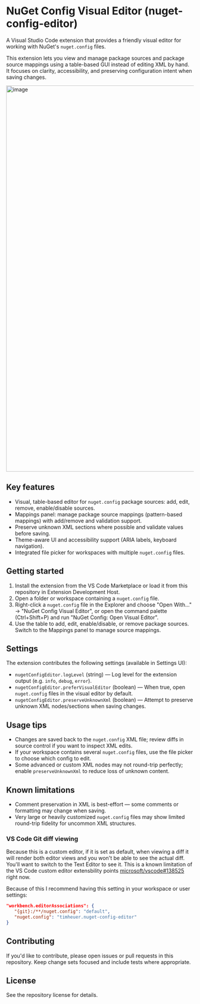 # NuGet Config Visual Editor (nuget-config-editor)

A Visual Studio Code extension that provides a friendly visual editor for working with NuGet's `nuget.config` files.

This extension lets you view and manage package sources and package source mappings using a table-based GUI instead of editing XML by hand. It focuses on clarity, accessibility, and preserving configuration intent when saving changes.

<img width="1606" height="1035" alt="image" src="https://github.com/user-attachments/assets/c49203bb-ae27-4626-885f-a47fe98ecadb" />

## Key features

- Visual, table-based editor for `nuget.config` package sources: add, edit, remove, enable/disable sources.
- Mappings panel: manage package source mappings (pattern-based mappings) with add/remove and validation support.
- Preserve unknown XML sections where possible and validate values before saving.
- Theme-aware UI and accessibility support (ARIA labels, keyboard navigation).
- Integrated file picker for workspaces with multiple `nuget.config` files.

## Getting started

1. Install the extension from the VS Code Marketplace or load it from this repository in Extension Development Host.
2. Open a folder or workspace containing a `nuget.config` file.
3. Right-click a `nuget.config` file in the Explorer and choose "Open With..." → "NuGet Config Visual Editor", or open the command palette (Ctrl+Shift+P) and run "NuGet Config: Open Visual Editor".
4. Use the table to add, edit, enable/disable, or remove package sources. Switch to the Mappings panel to manage source mappings.

## Settings

The extension contributes the following settings (available in Settings UI):

- `nugetConfigEditor.logLevel` (string) — Log level for the extension output (e.g. `info`, `debug`, `error`).
- `nugetConfigEditor.preferVisualEditor` (boolean) — When true, open `nuget.config` files in the visual editor by default.
- `nugetConfigEditor.preserveUnknownXml` (boolean) — Attempt to preserve unknown XML nodes/sections when saving changes.

## Usage tips

- Changes are saved back to the `nuget.config` XML file; review diffs in source control if you want to inspect XML edits.
- If your workspace contains several `nuget.config` files, use the file picker to choose which config to edit.
- Some advanced or custom XML nodes may not round-trip perfectly; enable `preserveUnknownXml` to reduce loss of unknown content.

## Known limitations

- Comment preservation in XML is best-effort — some comments or formatting may change when saving.
- Very large or heavily customized `nuget.config` files may show limited round-trip fidelity for uncommon XML structures.

### VS Code Git diff viewing

Because this is a custom editor, if it is set as default, when viewing a diff it will render both editor views and you won't be able to see the actual diff.  You'll want to switch to the Text Editor to see it.  This is a known limitation of the VS Code custom editor extensbility points [microsoft/vscode#138525](https://github.com/microsoft/vscode/issues/138525) right now.

Because of this I recommend having this setting in your workspace or user settings:

```json
"workbench.editorAssociations": {
   "{git}:/**/nuget.config": "default",
   "nuget.config": "timheuer.nuget-config-editor"
}
```

## Contributing

If you'd like to contribute, please open issues or pull requests in this repository. Keep change sets focused and include tests where appropriate.

## License

See the repository license for details.
